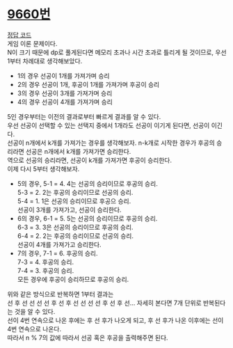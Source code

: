 # [9660번](https://www.acmicpc.net/problem/9660)
[정답 코드](/Solutions/9660/9660.py)      
게임 이론 문제이다.   
N이 크기 때문에 dp로 풀게된다면 메모리 초과나 시간 초과로 틀리게 될 것이므로, 우선 1부터 차례대로 생각해보았다.   

* 1의 경우 선공이 1개를 가져가며 승리   
* 2의 경우 선공이 1개, 후공이 1개를 가져가며 후공이 승리   
* 3의 경우 선공이 3개를 가져가며 승리   
* 4의 경우 선공이 4개를 가져가며 승리   

5인 경우부터는 이전의 결과로부터 빠르게 결과를 알 수 있다.   
우선 선공이 선택할 수 있는 선택지 중에서 1개라도 선공이 이기게 된다면, 선공이 이긴다.   
선공이 n개에서 k개를 가져가는 경우를 생각해보자. n-k개로 시작한 경우가 후공의 승리라면 선공은 n개에서 k개를 가져가면 승리한다.   
역으로 선공의 승리라면, 선공이 k개를 가져가면 후공이 승리한다.   
이제 다시 5부터 생각해보자.   

* 5의 경우, 5-1 = 4. 4는 선공의 승리이므로 후공의 승리.   
5-3 = 2. 2는 후공의 승리이므로 선공의 승리.   
5-4 = 1. 1은 선공의 승리이므로 후공으 승리.   
선공이 3개를 가져가고, 선공이 승리한다.   
* 6의 경우, 6-1 = 5. 5는 선공의 승리이므로 후공의 승리.   
6-3 = 3. 3은 선공의 승리이므로 후공의 승리.   
6-4 = 2. 2는 후공의 승리이므로 선공의 승리.   
선공이 4개를 가져가고 승리한다.   
* 7의 경우, 7-1 = 6. 후공의 승리.   
7-3 = 4. 후공의 승리.   
7-4 = 3. 후공의 승리.   
모든 경우에 후공이 승리하므로 후공의 승리.   

위와 같은 방식으로 반복하면 1부터 결과는   
선 후 선 선 선 선 후 선 후 선 선 선 선 후 선 후 선...
자세히 본다면 7개 단위로 반복된다는 것을 알 수 있다.   
선이 4번 연속으로 나온 후에는 후 선 후가 나오게 되고, 후 선 후가 나온 이후에는 선이 4번 연속으로 나온다.   
따라서 n % 7의 값에 따라서 선공 혹은 후공을 출력해주면 된다.   


